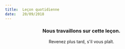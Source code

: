 ```yaml
---
title:  Leçon quotidienne
date:   20/09/2018
---
```


### <center>Nous travaillons sur cette leçon.</center>
<center>Revenez plus tard, s'il vous plaît.</center>